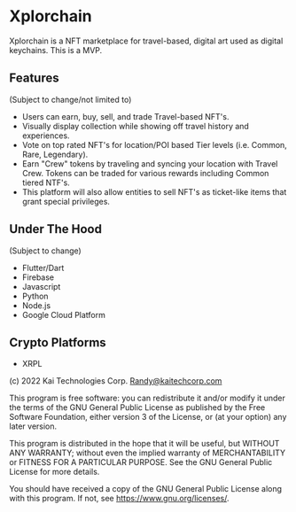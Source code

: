 # Xplorchain

Xplorchain is a NFT marketplace for travel-based, digital art used as digital keychains. This is a MVP.

## Features
(Subject to change/not limited to)

- Users can earn, buy, sell, and trade Travel-based NFT's.
- Visually display collection while showing off travel history and experiences.
- Vote on top rated NFT's for location/POI based Tier levels (i.e. Common, Rare, Legendary).
- Earn "Crew" tokens by traveling and syncing your location with Travel Crew. Tokens can be traded for
various rewards including Common tiered NTF's.
- This platform will also allow entities to sell NFT's as ticket-like items that grant special privileges.

## Under The Hood 
(Subject to change)

- Flutter/Dart
- Firebase
- Javascript
- Python
- Node.js
- Google Cloud Platform

## Crypto Platforms
- XRPL

(c) 2022 Kai Technologies Corp. Randy@kaitechcorp.com

This program is free software: you can redistribute it and/or modify it under the terms of the GNU General Public License as published by the Free Software Foundation, either version 3 of the License, or (at your option) any later version.

This program is distributed in the hope that it will be useful, but WITHOUT ANY WARRANTY; without even the implied warranty of MERCHANTABILITY or FITNESS FOR A PARTICULAR PURPOSE. See the GNU General Public License for more details.

You should have received a copy of the GNU General Public License along with this program. If not, see <https://www.gnu.org/licenses/>.
